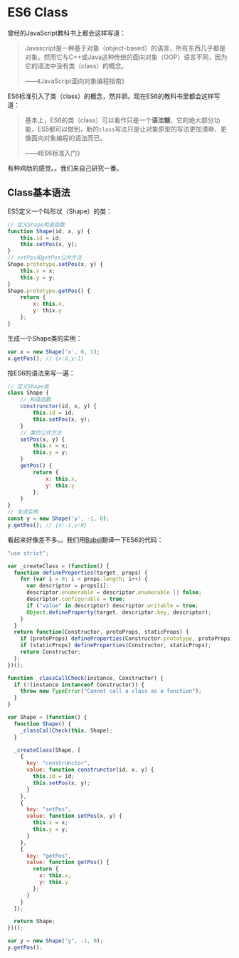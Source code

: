 # ES6 Class

曾经的JavaScript教科书上都会这样写道：

> Javascript是一种基于对象（object-based）的语言，所有东西几乎都是对象。然而它与C++或Java这种传统的面向对象（OOP）语言不同，因为它的语法中没有类（class）的概念。
> 
> ——《JavaScript面向对象编程指南》

ES6标准引入了类（class）的概念，然并卵。现在ES6的教科书里都会这样写道：

> 基本上，ES6的类（class）可以看作只是一个**语法糖**，它的绝大部分功能，ES5都可以做到，新的`class`写法只是让对象原型的写法更加清晰、更像面向对象编程的语法而已。
>
> ——《ES6标准入门》

有种鸡肋的感觉。。我们来自己研究一番。

## Class基本语法

ES5定义一个叫形状（Shape）的类：

```js
// 定义Shape构造函数
function Shape(id, x, y) {
    this.id = id;
    this.setPos(x, y);
}
// setPos和getPos公共方法
Shape.prototype.setPos(x, y) {
    this.x = x;
    this.y = y;
}
Shape.prototype.getPos() {
    return {
        x: this.x,
        y: thix.y
    };
}
```

生成一个Shape类的实例：

```js
var x = new Shape('x', 0, 1);
x.getPos(); // {x:0,y:1}
```

按ES6的语法来写一遍：

```js
// 定义Shape类
class Shape {
    // 构造函数
    construnctor(id, x, y) {
        this.id = id;
        this.setPos(x, y);
    }
    // 类的公共方法
    setPos(x, y) {
        this.x = x;
        this.y = y;
    }
    getPos() {
        return {
            x: this.x,
            y: this.y
        };
    }
}
// 生成实例
const y = new Shape('y', -1, 0);
y.getPos(); // {x:-1,y:0}
```

看起来好像差不多。。我们用[Babel](http://babeljs.io/repl)翻译一下ES6的代码：

```js
"use strict";

var _createClass = (function() {
  function defineProperties(target, props) {
    for (var i = 0; i < props.length; i++) {
      var descriptor = props[i];
      descriptor.enumerable = descriptor.enumerable || false;
      descriptor.configurable = true;
      if ("value" in descriptor) descriptor.writable = true;
      Object.defineProperty(target, descriptor.key, descriptor);
    }
  }
  return function(Constructor, protoProps, staticProps) {
    if (protoProps) defineProperties(Constructor.prototype, protoProps);
    if (staticProps) defineProperties(Constructor, staticProps);
    return Constructor;
  };
})();

function _classCallCheck(instance, Constructor) {
  if (!(instance instanceof Constructor)) {
    throw new TypeError("Cannot call a class as a function");
  }
}

var Shape = (function() {
  function Shape() {
    _classCallCheck(this, Shape);
  }

  _createClass(Shape, [
    {
      key: "construnctor",
      value: function construnctor(id, x, y) {
        this.id = id;
        this.setPos(x, y);
      }
    },
    {
      key: "setPos",
      value: function setPos(x, y) {
        this.x = x;
        this.y = y;
      }
    },
    {
      key: "getPos",
      value: function getPos() {
        return {
          x: this.x,
          y: this.y
        };
      }
    }
  ]);

  return Shape;
})();

var y = new Shape("y", -1, 0);
y.getPos();
```

